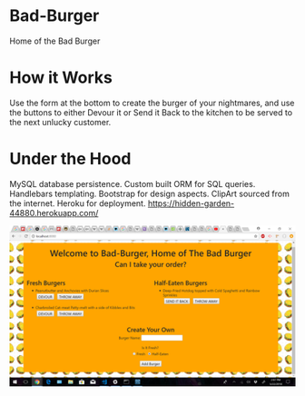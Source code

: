 # Bad-Burger
Home of the Bad Burger

# How it Works
Use the form at the bottom to create the burger of your nightmares, and use the buttons to either Devour it or Send it Back to the kitchen to be served to the next unlucky customer.


# Under the Hood
MySQL database persistence.
Custom built ORM for SQL queries.
Handlebars templating.
Bootstrap for design aspects.
ClipArt sourced from the internet.
Heroku for deployment. https://hidden-garden-44880.herokuapp.com/

![app](public/assets/images/badBurger.png "App in action")
